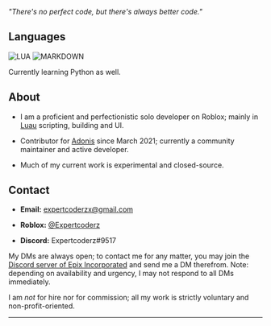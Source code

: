 *"There's no perfect code, but there's always better code."*

## Languages

![LUA](https://img.shields.io/badge/Luau-2C2D72?style=for-the-badge&logo=lua&logoColor=white)
![MARKDOWN](https://img.shields.io/badge/Markdown-000000?style=for-the-badge&logo=markdown&logoColor=white)

Currently learning Python as well.

## About

* I am a proficient and perfectionistic solo developer on Roblox; mainly in [Luau](https://luau-lang.org/) scripting, building and UI.

* Contributor for [Adonis](https://github.com/Epix-Incorporated/Adonis) since March 2021; currently a community maintainer and active developer.

* Much of my current work is experimental and closed-source.

## Contact

* **Email:** expertcoderzx@gmail.com

* **Roblox:** [@Expertcoderz](https://www.roblox.com/users/644946329/profile)

* **Discord:** Expertcoderz#9517

My DMs are always open; to contact me for any matter, you may join the [Discord server of Epix Incorporated](https://discord.gg/H5RvTP3) and send me a DM therefrom. Note: depending on availability and urgency, I may not respond to all DMs immediately.

I am *not* for hire nor for commission; all my work is strictly voluntary and non-profit-oriented.

<hr>
